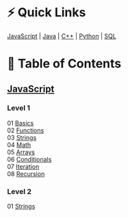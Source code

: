 # ⚡ Quick Links
[JavaScript](https://codehs.com/practice/javascript) | 
[Java](https://codehs.com/practice/java) | 
[C++](https://codehs.com/practice/cpp) | 
[Python](http://codehs.com/practice/python) | 
[SQL](https://codehs.com/practice/sql)

# 📖 Table of Contents
## [JavaScript](javascript)
### Level 1
01 [Basics](javascript/level-1/01-basics) <br/>
02 [Functions](javascript/level-1/02-functions) <br/>
03 [Strings](javascript/level-1/03-strings) <br/>
04 [Math](javascript/level-1/04-math) <br/>
05 [Arrays](javascript/level-1/05-arrays) <br/>
06 [Conditionals](javascript/level-1/06-conditionals) <br/>
07 [Iteration](javascript/level-1/07-iteration) <br/>
08 [Recursion](javascript/level-1/08-recursion) <br/>

### Level 2
01 [Strings](javascript/level-2/01-strings) <br/>
